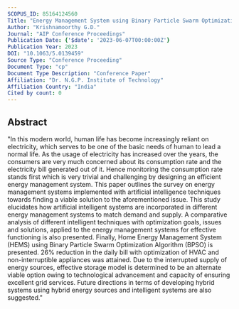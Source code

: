 ```yaml
---
SCOPUS_ID: 85164124560
Title: "Energy Management System using Binary Particle Swarm Optimization Technique"
Author: "Krishnamoorthy G.D."
Journal: "AIP Conference Proceedings"
Publication Date: {'$date': '2023-06-07T00:00:00Z'}
Publication Year: 2023
DOI: "10.1063/5.0139459"
Source Type: "Conference Proceeding"
Document Type: "cp"
Document Type Description: "Conference Paper"
Affiliation: "Dr. N.G.P. Institute of Technology"
Affiliation Country: "India"
Cited by count: 0
---
```


## Abstract
"In this modern world, human life has become increasingly reliant on electricity, which serves to be one of the basic needs of human to lead a normal life. As the usage of electricity has increased over the years, the consumers are very much concerned about its consumption rate and the electricity bill generated out of it. Hence monitoring the consumption rate stands first which is very trivial and challenging by designing an efficient energy management system. This paper outlines the survey on energy management systems implemented with artificial intelligence techniques towards finding a viable solution to the aforementioned issue. This study elucidates how artificial intelligent systems are incorporated in different energy management systems to match demand and supply. A comparative analysis of different intelligent techniques with optimization goals, issues and solutions, applied to the energy management systems for effective functioning is also presented. Finally, Home Energy Management System (HEMS) using Binary Particle Swarm Optimization Algorithm (BPSO) is presented. 26% reduction in the daily bill with optimization of HVAC and non-interruptible appliances was attained. Due to the interrupted supply of energy sources, effective storage model is determined to be an alternate viable option owing to technological advancement and capacity of ensuring excellent grid services. Future directions in terms of developing hybrid systems using hybrid energy sources and intelligent systems are also suggested."
